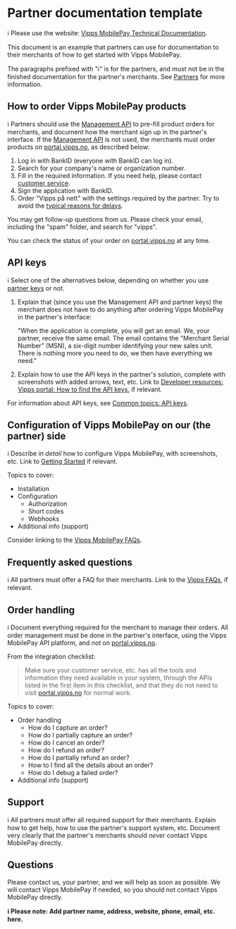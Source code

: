 <!-- START_METADATA
---
title: Partner documentation template
sidebar_label: Partner documentation template
description: Vipps MobilePay partner documentation template
sidebar_position: 90
pagination_next: null
pagination_prev: null
---
END_METADATA -->

# Partner documentation template

<!-- START_COMMENT -->
ℹ️ Please use the website:
[Vipps MobilePay Technical Documentation](https://developer.vippsmobilepay.com/docs/partner/).
<!-- END_COMMENT -->

This document is an example that partners can use for documentation to their
merchants of how to get started with Vipps MobilePay.

The paragraphs prefixed with "ℹ️" is for the partners, and must not be in the
finished documentation for the partner's merchants. See
[Partners](https://developer.vippsmobilepay.com/docs/partner)
for more information.

## How to order Vipps MobilePay products

ℹ️ Partners should use the
[Management API](https://developer.vippsmobilepay.com/docs/APIs/management-api/)
to pre-fill product orders for merchants,
and document how the merchant sign up in the partner's interface.
If the [Management API](https://developer.vippsmobilepay.com/docs/APIs/management-api/) is not used, the merchants must order products on
[portal.vipps.no](https://portal.vipps.no), as described below:

1. Log in with BankID (everyone with BankID can log in).
2. Search for your company's name or organization number.
3. Fill in the required information.
   If you need help, please contact
   [customer service](https://vipps.no/kontakt-oss/).
4. Sign the application with BankID.
5. Order "Vipps på nett" with the settings required by the partner.
   Try to avoid the
   [typical reasons for delays](https://developer.vippsmobilepay.com/docs/partner#typical-reasons-for-delays).

You may get follow-up questions from us. Please check your email,
including the "spam" folder, and search for "vipps".

You can check the status of your order on
[portal.vipps.no](https://portal.vipps.no)
at any time.

## API keys

ℹ️ Select one of the alternatives below, depending on whether you
use
[partner keys](https://developer.vippsmobilepay.com/docs/partner/partner-keys)
or not.

1. Explain that (since you use the Management API and partner keys) the merchant
   does not have to do anything after ordering Vipps MobilePay in the partner's interface:

   "When the application is complete, you will get an email.
   We, your partner, receive the same email.
   The email contains the "Merchant Serial Number" (MSN),
   a six-digit number identifying your new sales unit.
   There is nothing more you need to do, we then have everything we need."

2. Explain how to use the API keys in the partner's solution,
   complete with screenshots with added arrows, text, etc.
   Link to
   [Developer resources: Vipps portal: How to find the API keys](https://developer.vippsmobilepay.com/docs/developer-resources/portal),
   if relevant.

For information about API keys, see
[Common topics: API keys](https://developer.vippsmobilepay.com/docs/common-topics/api-keys).

## Configuration of Vipps MobilePay on our (the partner) side

ℹ️ Describe *in detail* how to configure Vipps MobilePay, with screenshots, etc.
Link to
[Getting Started](https://developer.vippsmobilepay.com/docs/getting-started)
if relevant.

Topics to cover:

* Installation
* Configuration
  * Authorization
  * Short codes
  * Webhooks
* Additional info (support)

Consider linking to the
[Vipps MobilePay FAQs](https://developer.vippsmobilepay.com/docs/faqs).

## Frequently asked questions

ℹ️ All partners must offer a FAQ for their merchants.
Link to the
[Vipps FAQs](https://developer.vippsmobilepay.com/docs/faqs),
if relevant.

## Order handling

ℹ️ Document everything required for the merchant to manage their orders.
All order management must be done in the partner's interface, using the Vipps MobilePay API platform,
and *not* on [portal.vipps.no](https://portal.vipps.no).

From the integration checklist:

> Make sure your customer service, etc. has all the tools and information they need
> available in your system, through the APIs listed in the first item in this
> checklist, and that they do not need to visit [portal.vipps.no](https://portal.vipps.no) for normal work.

Topics to cover:

* Order handling
  * How do I capture an order?
  * How do I partially capture an order?
  * How do I cancel an order?
  * How do I refund an order?
  * How do I partially refund an order?
  * How to I find all the details about an order?
  * How do I debug a failed order?
* Additional info (support)

## Support

ℹ️ All partners must offer all required support for their merchants.
Explain how to get help, how to use the partner's support system, etc.
Document very clearly that the partner's merchants should *never* contact Vipps MobilePay directly.

## Questions

Please contact us, your partner, and we will help as soon as possible.
We will contact Vipps MobilePay if needed, so you should not contact Vipps MobilePay directly.

**ℹ️ Please note: Add partner name, address, website, phone, email, etc. here.**
